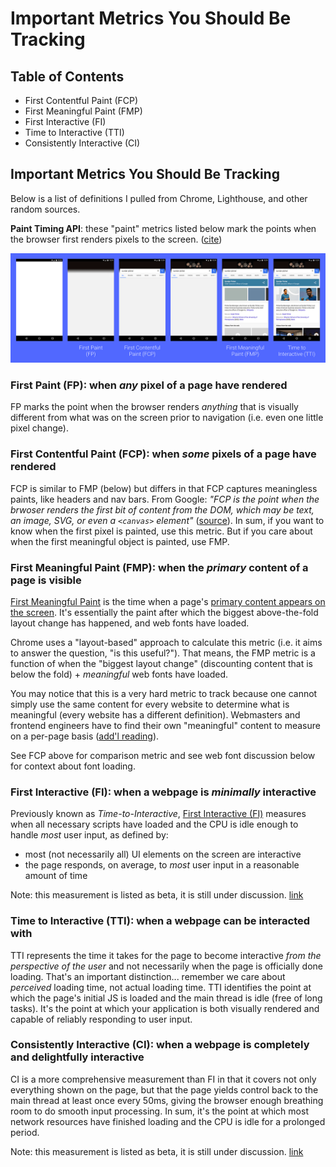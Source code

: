 # Important Metrics You Should Be Tracking

## Table of Contents
- First Contentful Paint (FCP)
- First Meaningful Paint (FMP)
- First Interactive (FI)
- Time to Interactive (TTI)
- Consistently Interactive (CI)


## Important Metrics You Should Be Tracking
Below is a list of definitions I pulled from Chrome, Lighthouse, and other random sources.

**Paint Timing API**: these "paint" metrics listed below mark the points when the browser first renders pixels to the screen. ([cite](https://developers.google.com/web/updates/2017/06/user-centric-performance-metrics#first_paint_and_first_contentful_paint))

![performance metrics load time visual](./assets/perf_metrics_load_timeline.png)

### **First Paint (FP):** when _any_ pixel of a page have rendered
FP marks the point when the browser renders _anything_ that is visually different from what was on the screen prior to navigation (i.e. even one little pixel change).


### **First Contentful Paint (FCP):** when _some_ pixels of a page have rendered
FCP is similar to FMP (below) but differs in that FCP captures meaningless paints, like headers and nav bars.  From Google: _"FCP is the point when the brwoser renders the first bit of content from the DOM, which may be text, an image, SVG, or even a `<canvas>` element"_ ([source](https://developers.google.com/web/updates/2017/06/user-centric-performance-metrics)).  In sum, if you want to know when the first pixel is painted, use this metric. But if you care about when the first meaningful object is painted, use FMP.


### **First Meaningful Paint (FMP):** when the _primary_ content of a page is visible
[First Meaningful Paint](https://developers.google.com/web/tools/lighthouse/audits/first-meaningful-paint) is the time when a page's [primary content appears on the screen](https://docs.google.com/document/d/1BR94tJdZLsin5poeet0XoTW60M0SjvOJQttKT-JK8HI/edit#). It's essentially the paint after which the biggest above-the-fold layout change has happened, and web fonts have loaded.

Chrome uses a "layout-based" approach to calculate this metric (i.e. it aims to answer the question, "is this useful?").  That means, the FMP metric is a function of when the "biggest layout change" (discounting content that is below the fold) + _meaningful_ web fonts have loaded.

You may notice that this is a very hard metric to track because one cannot simply use the same content for every website to determine what is meaningful (every website has a different definition).  Webmasters and frontend engineers have to find their own "meaningful" content to measure on a per-page basis ([add'l reading](https://developers.google.com/web/updates/2017/06/user-centric-performance-metrics)).

See FCP above for comparison metric and see web font discussion below for context about font loading.


### **First Interactive (FI):** when a webpage is _minimally_ interactive
Previously known as _Time-to-Interactive_, [First Interactive (FI)](https://developers.google.com/web/tools/lighthouse/audits/first-interactive) measures when all necessary scripts have loaded and the CPU is idle enough to handle _most_ user input, as defined by:
- most (not necessarily all) UI elements on the screen are interactive
- the page responds, on average, to _most_ user input in a reasonable amount of time

Note: this measurement is listed as beta, it is still under discussion.  [link](https://docs.google.com/document/d/1GGiI9-7KeY3TPqS3YT271upUVimo-XiL5mwWorDUD4c/edit#heading=h.k3n425u3ax8x)


### **Time to Interactive (TTI):** when a webpage can be interacted with
TTI represents the time it takes for the page to become interactive _from the perspective of the user_ and not necessarily when the page is officially done loading.  That's an important distinction... remember we care about _perceived_ loading time, not actual loading time.  TTI identifies the point at which the page's initial JS is loaded and the main thread is idle (free of long tasks). It's the point at which your application is both visually rendered and capable of reliably responding to user input.


### **Consistently Interactive (CI):** when a webpage is completely and delightfully interactive
CI is a more comprehensive measurement than FI in that it covers not only everything shown on the page, but that the page yields control back to the main thread at least once every 50ms, giving the browser enough breathing room to do smooth input processing.  In sum, it's the point at which most network resources have finished loading and the CPU is idle for a prolonged period.

Note: this measurement is listed as beta, it is still under discussion.  [link](https://docs.google.com/document/d/1GGiI9-7KeY3TPqS3YT271upUVimo-XiL5mwWorDUD4c/edit#heading=h.k3n425u3ax8x)

